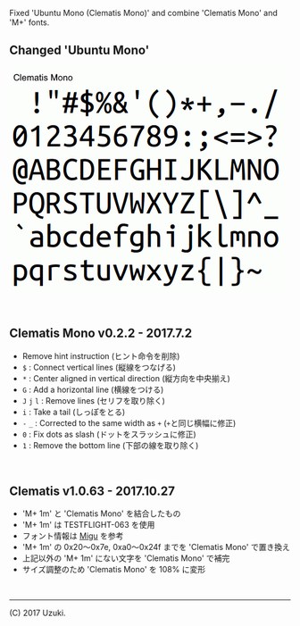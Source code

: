 Fixed 'Ubuntu Mono (Clematis Mono)' and combine 'Clematis Mono' and 'M+' fonts.  


Changed 'Ubuntu Mono'
---------------------
![](font.gif)


<br>

Clematis Mono v0.2.2 - 2017.7.2
-------------------------------
- Remove hint instruction (ヒント命令を削除)
- `$`         : Connect vertical lines (縦線をつなげる)
- `*`         : Center aligned in vertical direction (縦方向を中央揃え)
- `G`         : Add a horizontal line (横線をつける)
- `J` `j` `l` : Remove lines (セリフを取り除く)
- `i`         : Take a tail (しっぽをとる)
- `-` `_`     : Corrected to the same width as `+` (`+`と同じ横幅に修正)
- `0`         : Fix dots as slash (ドットをスラッシュに修正)
- `1`         : Remove the bottom line (下部の線を取り除く)


<br>

Clematis v1.0.63 - 2017.10.27
-----------------------------
- 'M+ 1m' と 'Clematis Mono' を結合したもの
- 'M+ 1m' は TESTFLIGHT-063 を使用
- フォント情報は [Migu](http://mix-mplus-ipa.osdn.jp/migu/) を参考
- 'M+ 1m' の 0x20～0x7e, 0xa0～0x24f までを 'Clematis Mono' で置き換え
- 上記以外の 'M+ 1m' にない文字を 'Clematis Mono' で補完
- サイズ調整のため 'Clematis Mono' を 108% に変形


<br>

***
(C) 2017 Uzuki.

